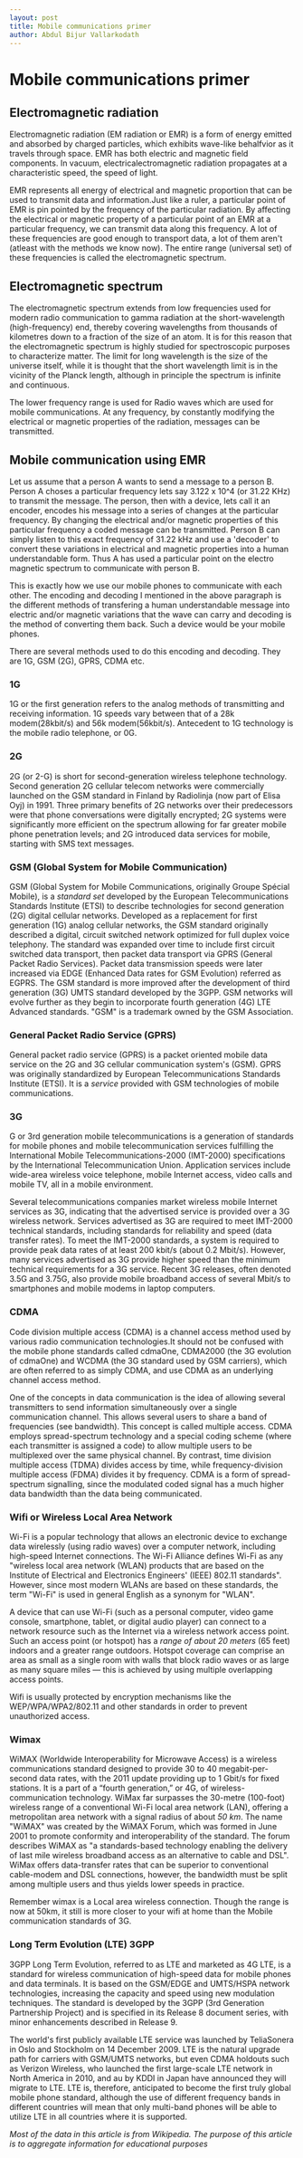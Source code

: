```yaml
---
layout: post
title: Mobile communications primer
author: Abdul Bijur Vallarkodath
---
```


# Mobile communications primer

## Electromagnetic radiation

Electromagnetic radiation (EM radiation or EMR) is a form of energy emitted and absorbed by charged particles, which exhibits wave-like behalfvior as it travels through space. EMR has both electric and magnetic field components. In vacuum, electricalectromagnetic radiation propagates at a characteristic speed, the speed of light. 

EMR represents all energy of electrical and magnetic proportion that can be used to transmit data and information.Just like a ruler, a particular point of EMR is pin pointed by the frequency of the particular radiation. By affecting the electrical or magnetic property of a particular point of an EMR at a particular frequency, we can transmit data along this frequency. A lot of these frequencies are good enough to transport data, a lot of them aren't (atleast with the methods we know now). The entire range (universal set) of these frequencies is called the electromagnetic spectrum.

## Electromagnetic spectrum

The electromagnetic spectrum extends from low frequencies used for modern radio communication to gamma radiation at the short-wavelength (high-frequency) end, thereby covering wavelengths from thousands of kilometres down to a fraction of the size of an atom. It is for this reason that the electromagnetic spectrum is highly studied for spectroscopic purposes to characterize matter. The limit for long wavelength is the size of the universe itself, while it is thought that the short wavelength limit is in the vicinity of the Planck length, although in principle the spectrum is infinite and continuous.

The lower frequency range is used for Radio waves which are used for mobile communications. At any frequency, by constantly modifying the electrical or magnetic properties of the radiation, messages can be transmitted. 

## Mobile communication using EMR

Let us assume that a person A wants to send a message to a person B. Person A choses a particular frequency lets say 3.122 x 10^4 (or 31.22 KHz) to transmit the message. The person, then with a device, lets call it an encoder, encodes his message into a series of changes at the particular frequency. By changing the electrical and/or magnetic properties of this particular frequency a coded message can be transmitted. Person B can simply listen to this exact frequency of 31.22 kHz and use a 'decoder' to convert these variations in electrical and magnetic properties into a human understandable form. Thus A has used a particular point on the electro magnetic spectrum to communicate with person B. 

This is exactly how we use our mobile phones to communicate with each other. The encoding and decoding I mentioned in the above paragraph is the different methods of transfering a human understandable message into electric and/or magnetic variations that the wave can carry and decoding is the method of converting them back. Such a device would be your mobile phones. 

There are several methods used to do this encoding and decoding. They are 1G, GSM (2G), GPRS, CDMA etc.

### 1G

1G or the first generation refers to the analog methods of transmitting and receiving information. 1G speeds vary between that of a 28k modem(28kbit/s) and 56k modem(56kbit/s). Antecedent to 1G technology is the mobile radio telephone, or 0G.

### 2G 

2G (or 2-G) is short for second-generation wireless telephone technology. Second generation 2G cellular telecom networks were commercially launched on the GSM standard in Finland by Radiolinja (now part of Elisa Oyj) in 1991. Three primary benefits of 2G networks over their predecessors were that phone conversations were digitally encrypted; 2G systems were significantly more efficient on the spectrum allowing for far greater mobile phone penetration levels; and 2G introduced data services for mobile, starting with SMS text messages.

### GSM (Global System for Mobile Communication)

GSM (Global System for Mobile Communications, originally Groupe Spécial Mobile), is a *standard set* developed by the European Telecommunications Standards Institute (ETSI) to describe technologies for second generation (2G) digital cellular networks. Developed as a replacement for first generation (1G) analog cellular networks, the GSM standard originally described a digital, circuit switched network optimized for full duplex voice telephony. The standard was expanded over time to include first circuit switched data transport, then packet data transport via GPRS (General Packet Radio Services). Packet data transmission speeds were later increased via EDGE (Enhanced Data rates for GSM Evolution) referred as EGPRS. The GSM standard is more improved after the development of third generation (3G) UMTS standard developed by the 3GPP. GSM networks will evolve further as they begin to incorporate fourth generation (4G) LTE Advanced standards. "GSM" is a trademark owned by the GSM Association.

### General Packet Radio Service (GPRS)

General packet radio service (GPRS) is a packet oriented mobile data service on the 2G and 3G cellular communication system's (GSM). GPRS was originally standardized by European Telecommunications Standards Institute (ETSI). It is a *service* provided with GSM technologies of mobile communications.

### 3G 

G or 3rd generation mobile telecommunications is a generation of standards for mobile phones and mobile telecommunication services fulfilling the International Mobile Telecommunications-2000 (IMT-2000) specifications by the International Telecommunication Union. Application services include wide-area wireless voice telephone, mobile Internet access, video calls and mobile TV, all in a mobile environment.

Several telecommunications companies market wireless mobile Internet services as 3G, indicating that the advertised service is provided over a 3G wireless network. Services advertised as 3G are required to meet IMT-2000 technical standards, including standards for reliability and speed (data transfer rates). To meet the IMT-2000 standards, a system is required to provide peak data rates of at least 200 kbit/s (about 0.2 Mbit/s). However, many services advertised as 3G provide higher speed than the minimum technical requirements for a 3G service. Recent 3G releases, often denoted 3.5G and 3.75G, also provide mobile broadband access of several Mbit/s to smartphones and mobile modems in laptop computers.

### CDMA 

Code division multiple access (CDMA) is a channel access method used by various radio communication technologies.It should not be confused with the mobile phone standards called cdmaOne, CDMA2000 (the 3G evolution of cdmaOne) and WCDMA (the 3G standard used by GSM carriers), which are often referred to as simply CDMA, and use CDMA as an underlying channel access method.

One of the concepts in data communication is the idea of allowing several transmitters to send information simultaneously over a single communication channel. This allows several users to share a band of frequencies (see bandwidth). This concept is called multiple access. CDMA employs spread-spectrum technology and a special coding scheme (where each transmitter is assigned a code) to allow multiple users to be multiplexed over the same physical channel. By contrast, time division multiple access (TDMA) divides access by time, while frequency-division multiple access (FDMA) divides it by frequency. CDMA is a form of spread-spectrum signalling, since the modulated coded signal has a much higher data bandwidth than the data being communicated.

### Wifi or Wireless Local Area Network

Wi-Fi  is a popular technology that allows an electronic device to exchange data wirelessly (using radio waves) over a computer network, including high-speed Internet connections. The Wi-Fi Alliance defines Wi-Fi as any "wireless local area network (WLAN) products that are based on the Institute of Electrical and Electronics Engineers' (IEEE) 802.11 standards". However, since most modern WLANs are based on these standards, the term "Wi-Fi" is used in general English as a synonym for "WLAN".

A device that can use Wi-Fi (such as a personal computer, video game console, smartphone, tablet, or digital audio player) can connect to a network resource such as the Internet via a wireless network access point. Such an access point (or hotspot) has a *range of about 20 meters* (65 feet) indoors and a greater range outdoors. Hotspot coverage can comprise an area as small as a single room with walls that block radio waves or as large as many square miles — this is achieved by using multiple overlapping access points.

Wifi is usually protected by encryption mechanisms like the WEP/WPA/WPA2/802.11 and other standards in order to prevent unauthorized access.

### Wimax

WiMAX (Worldwide Interoperability for Microwave Access) is a wireless communications standard designed to provide 30 to 40 megabit-per-second data rates, with the 2011 update providing up to 1 Gbit/s for fixed stations. It is a part of a “fourth generation,” or 4G, of wireless-communication technology. WiMax far surpasses the 30-metre (100-foot) wireless range of a conventional Wi-Fi local area network (LAN), offering a metropolitan area network with a signal radius of about *50 km*. The name "WiMAX" was created by the WiMAX Forum, which was formed in June 2001 to promote conformity and interoperability of the standard. The forum describes WiMAX as "a standards-based technology enabling the delivery of last mile wireless broadband access as an alternative to cable and DSL". WiMax offers data-transfer rates that can be superior to conventional cable-modem and DSL connections, however, the bandwidth must be split among multiple users and thus yields lower speeds in practice.

Remember wimax is a Local area wireless connection. Though the range is now at 50km, it still is more closer to your wifi at home than the Mobile communication standards of 3G.

### Long Term Evolution (LTE) 3GPP

3GPP Long Term Evolution, referred to as LTE and marketed as 4G LTE, is a standard for wireless communication of high-speed data for mobile phones and data terminals. It is based on the GSM/EDGE and UMTS/HSPA network technologies, increasing the capacity and speed using new modulation techniques. The standard is developed by the 3GPP (3rd Generation Partnership Project) and is specified in its Release 8 document series, with minor enhancements described in Release 9.

The world's first publicly available LTE service was launched by TeliaSonera in Oslo and Stockholm on 14 December 2009. LTE is the natural upgrade path for carriers with GSM/UMTS networks, but even CDMA holdouts such as Verizon Wireless, who launched the first large-scale LTE network in North America in 2010, and au by KDDI in Japan have announced they will migrate to LTE. LTE is, therefore, anticipated to become the first truly global mobile phone standard, although the use of different frequency bands in different countries will mean that only multi-band phones will be able to utilize LTE in all countries where it is supported.






_Most of the data in this article is from Wikipedia. The purpose of this article is to aggregate information for educational purposes_